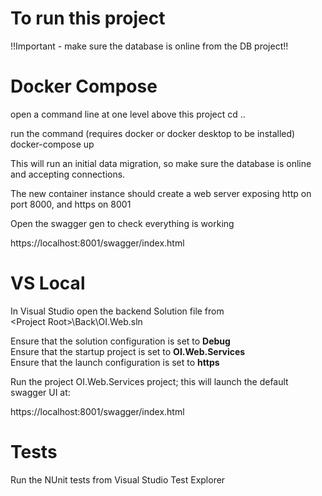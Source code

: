 ﻿To run this project
====================

!!Important - make sure the database is online from the DB project!!

Docker Compose
====================
open a command line at one level above this project
cd ..

run the command (requires docker or docker desktop to be installed)
docker-compose up

This will run an initial data migration, so make sure the database is online and accepting connections.

The new container instance should create a web server exposing http on port 8000, and https on 8001

Open the swagger gen to check everything is working 

https://localhost:8001/swagger/index.html



VS Local
======================
In Visual Studio open the backend Solution file from\
\<Project Root>\Back\OI.Web.sln

Ensure that the solution configuration is set to **Debug**\
Ensure that the startup project is set to **OI.Web.Services**\
Ensure that the launch configuration is set to **https**

Run the project OI.Web.Services project; this will launch the default swagger UI at:

https://localhost:8001/swagger/index.html



Tests
======================

Run the NUnit tests from Visual Studio Test Explorer